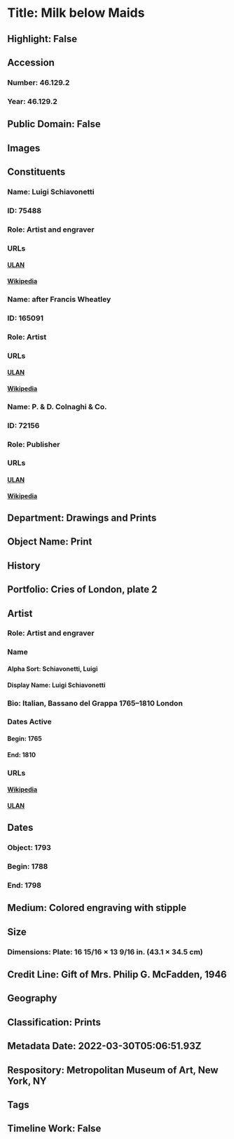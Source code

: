 # Title: Milk below Maids
## Highlight: False
## Accession
### Number: 46.129.2
### Year: 46.129.2
## Public Domain: False
## Images
## Constituents
### Name: Luigi Schiavonetti
### ID: 75488
### Role: Artist and engraver
### URLs
#### [ULAN](http://vocab.getty.edu/page/ulan/500043428)
#### [Wikipedia](https://www.wikidata.org/wiki/Q6700133)
### Name: after Francis Wheatley
### ID: 165091
### Role: Artist
### URLs
#### [ULAN](http://vocab.getty.edu/page/ulan/500017459)
#### [Wikipedia](https://www.wikidata.org/wiki/Q5482749)
### Name: P. &amp; D. Colnaghi &amp; Co.
### ID: 72156
### Role: Publisher
### URLs
#### [ULAN](http://vocab.getty.edu/page/ulan/500215994)
#### [Wikipedia](https://www.wikidata.org/wiki/Q5147759)
## Department: Drawings and Prints
## Object Name: Print
## History
## Portfolio: Cries of London, plate 2
## Artist
### Role: Artist and engraver
### Name
#### Alpha Sort: Schiavonetti, Luigi
#### Display Name: Luigi Schiavonetti
### Bio: Italian, Bassano del Grappa 1765–1810 London
### Dates Active
#### Begin: 1765
#### End: 1810
### URLs
#### [Wikipedia](https://www.wikidata.org/wiki/Q6700133)
#### [ULAN](http://vocab.getty.edu/page/ulan/500043428)
## Dates
### Object: 1793
### Begin: 1788
### End: 1798
## Medium: Colored engraving with stipple
## Size
### Dimensions: Plate: 16 15/16 × 13 9/16 in. (43.1 × 34.5 cm)
## Credit Line: Gift of Mrs. Philip G. McFadden, 1946
## Geography
## Classification: Prints
## Metadata Date: 2022-03-30T05:06:51.93Z
## Respository: Metropolitan Museum of Art, New York, NY
## Tags
## Timeline Work: False